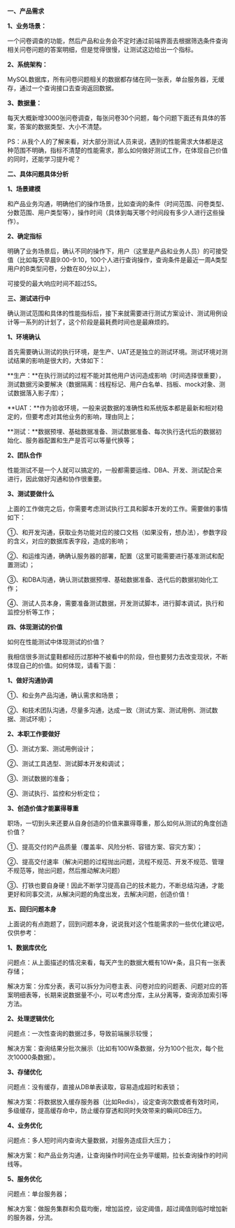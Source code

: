 **一、产品需求** 

**1、业务场景：**

一个问卷调查的功能，然后产品和业务会不定时通过前端界面去根据筛选条件查询相关问卷问题的答案明细，但是觉得很慢，让测试这边给出一个指标。

**2、系统架构：**

MySQL数据库，所有问卷问题相关的数据都存储在同一张表，单台服务器，无缓存，通过一个查询接口去查询返回数据。

**3、数据量：**

每天大概新增3000张问卷调查，每张问卷30个问题，每个问题下面还有具体的答案，答案的数据类型、大小不清楚。

PS：从我个人的了解来看，对大部分测试人员来说，遇到的性能需求大体都是这种范围不明确，指标不清楚的性能需求，那么如何做好测试工作，在体现自己价值的同时，还能学习提升呢？

 

**二、具体问题具体分析**

**1、场景建模**

和产品业务沟通，明确他们的操作场景，比如查询的条件（时间范围、问卷类型、分数范围、用户类型等），操作时间（具体到每天哪个时间段有多少人进行这些操作）。

**2、确定指标**

明确了业务场景后，确认不同的操作下，用户（这里是产品和业务人员）的可接受值（比如每天早晨9:00-9:10，100个人进行查询操作，查询条件是最近一周A类型用户的B类型问卷，分数在80分以上），

可接受的最大响应时间不超过5S。

 

**三、测试进行中**

确认测试范围和具体的性能指标后，接下来就需要进行测试方案设计、测试用例设计等一系列的计划了，这个阶段是最耗费时间也是最麻烦的。

**1、环境确认**

首先需要确认测试的执行环境，是生产、UAT还是独立的测试环境。测试环境对测试结果的影响是很大的，大体如下：

**生产：**在执行测试的过程不能对其他用户访问造成影响（时间选择很重要），测试数据污染要解决（数据隔离：线程标记、用户白名单、挡板、mock对象、测试数据落入影子库）；

**UAT：**作为验收环境，一般来说数据的准确性和系统版本都是最新和相对稳定的，但要考虑对其他业务的影响，理由同上；

**测试：**数据预埋、基础数据准备、测试数据准备、每次执行迭代后的数据初始化、服务器配置和生产是否可以等量代换等；

**2、团队合作**

性能测试不是一个人就可以搞定的，一般都需要运维、DBA、开发、测试配合来进行，因此做好沟通和协作很重要。

**3、测试要做什么**

上面的工作做完之后，你需要考虑测试执行工具和脚本开发的工作。需要做的事情如下：

①、和开发沟通，获取业务功能对应的接口文档（如果没有，想办法），参数字段的含义，对应的数据库表字段，造成的影响；

②、和运维沟通，确确认服务器的部署，配置（这里可能需要进行基准测试和配置测试）；

③、和DBA沟通，确认测试数据预埋、基础数据准备、迭代后的数据初始化工作；

④、测试人员本身，需要准备测试数据，开发测试脚本，进行脚本调试，执行和监控分析等工作；

 

**四、体现测试的价值**

如何在性能测试中体现测试的价值？

我相信很多测试童鞋都经历过那种不被看中的阶段，但也要努力去改变现状，不断体现自己的价值。如何体现，请看下面：

**1、做好沟通协调**

①、和业务产品沟通，确认需求和场景；

②、和技术团队沟通，尽量多沟通，达成一致（测试方案、测试用例、测试数据、测试环境）；

**2、本职工作要做好**

①、测试方案、测试用例设计；

②、测试工具选型、测试脚本开发和调试；

③、测试数据的准备；

④、测试执行、监控和分析定位；

**3、创造价值才能赢得尊重**

职场，一切到头来还要从自身创造的价值来赢得尊重，那么如何从测试的角度创造价值？

①、提高交付的产品质量（覆盖率、风险分析、容错方案、容灾方案）；

②、提高交付速率（解决问题的过程抛出问题，流程不规范、开发不规范、管理不规范等，抛出问题，然后推动解决问题）

③、打铁也要自身硬！因此不断学习提高自己的技术能力，不断总结沟通，才能更好和同事交流，从解决问题的角度出发，去解决问题，创造价值！

 

**五、回归问题本身**

上面说的有点跑题了，回到问题本身，说说我对这个性能需求的一些优化建议吧，仅供参考：

**1、数据库优化**

问题点：从上面描述的情况来看，每天产生的数据大概有10W+条，且只有一张表存储；

解决方案：分库分表，表可以拆分为问卷主表、问卷对应的问题表、问题对应的答案明细表等，长期来说数据量不小，可以考虑分库，主从分离等，查询添加索引等方法。

**2、处理逻辑优化**

问题点：一次性查询的数据过多，导致前端展示较慢；

解决方案：查询结果分批次展示（比如有100W条数据，分为100个批次，每个批次10000条数据）。

**3、存储优化**

问题点：没有缓存，直接从DB单表读取，容易造成超时和表锁；

解决方案：将数据放入缓存服务器（比如Redis），设定查询次数或者有效时间，多级缓存，提高缓存命中，防止缓存穿透和同时失效带来的瞬间DB压力。

**4、业务优化**

问题点：多人短时间内查询大量数据，对服务造成巨大压力；

解决方案：和产品业务沟通，让查询操作时间在业务平缓期，拉长查询操作的时间线等。

**5、服务优化**

问题点：单台服务器；

解决方案：做服务集群和负载均衡，增加监控，设定阈值，超过阈值则临时增加新的服务器，分流。